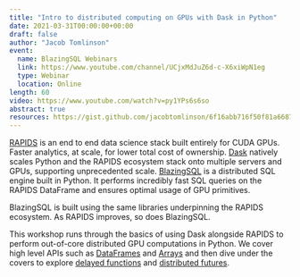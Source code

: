 ```yaml
---
title: "Intro to distributed computing on GPUs with Dask in Python"
date: 2021-03-31T00:00:00+00:00
draft: false
author: "Jacob Tomlinson"
event:
  name: BlazingSQL Webinars
  link: https://www.youtube.com/channel/UCjxMdJuZ6d-c-X6xiWpN1eg
  type: Webinar
  location: Online
length: 60
video: https://www.youtube.com/watch?v=py1YPs6s6so
abstract: true
resources: https://gist.github.com/jacobtomlinson/6f16abb716f50f81a6687bd67efd2f61
---
```


[RAPIDS](https://rapids.ai/) is an end to end data science stack built entirely for CUDA GPUs. Faster analytics, at scale, for lower total cost of ownership. [Dask](https://dask.org/) natively scales Python and the RAPIDS ecosystem stack onto multiple servers and GPUs, supporting unprecedented scale. [BlazingSQL](https://blazingsql.com/) is a distributed SQL engine built in Python. It performs incredibly fast SQL queries on the RAPIDS DataFrame and ensures optimal usage of GPU primitives.

BlazingSQL is built using the same libraries underpinning the RAPIDS ecosystem. As RAPIDS improves, so does BlazingSQL.

This workshop runs through the basics of using Dask alongside RAPIDS to perform out-of-core distributed GPU computations in Python. We cover high level APIs such as [DataFrames](https://docs.dask.org/en/latest/dataframe.html) and [Arrays](https://docs.dask.org/en/latest/array.html) and then dive under the covers to explore [delayed functions](https://docs.dask.org/en/latest/delayed.html) and [distributed futures](https://docs.dask.org/en/latest/futures.html).
